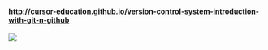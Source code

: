 #### http://cursor-education.github.io/version-control-system-introduction-with-git-n-github

![](http://new.tinygrab.com/7020c0e8b0d840c74d452874d9f51c582fe0dbda09.png)
